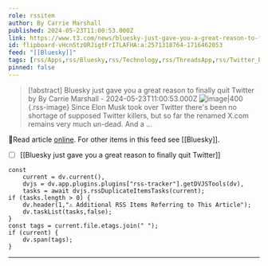 ```yaml
---
role: rssitem
author: By Carrie Marshall
published: 2024-05-23T11:00:53.000Z
link: https://www.t3.com/news/bluesky-just-gave-you-a-great-reason-to-finally-quit-twitter
id: flipboard-vHcnStzORJigtFrI7LAFHA:a:2571318764-1716462053
feed: "[[Bluesky]]"
tags: [rss/Apps,rss/Bluesky,rss/Technology,rss/ThreadsApp,rss/Twitter_Blue]
pinned: false
---
```


> [!abstract] Bluesky just gave you a great reason to finally quit Twitter by By Carrie Marshall - 2024-05-23T11:00:53.000Z
> ![image|400](https://cdn.mos.cms.futurecdn.net/CcY75ZjGLzBZdVdfGxbdR3-1200-80.jpg){.rss-image}
> Since Elon Musk took over Twitter there's been no shortage of supposed Twitter killers, but so far the renamed X.com remains very much un-dead. And a …

🔗Read article [online](https://www.t3.com/news/bluesky-just-gave-you-a-great-reason-to-finally-quit-twitter). For other items in this feed see [[Bluesky]].

- [ ] [[Bluesky just gave you a great reason to finally quit Twitter]]

~~~dataviewjs
const
    current = dv.current(),
	dvjs = dv.app.plugins.plugins["rss-tracker"].getDVJSTools(dv),
	tasks = await dvjs.rssDuplicateItemsTasks(current);
if (tasks.length > 0) {
	dv.header(1,"⚠ Additional RSS Items Referring to This Article");
    dv.taskList(tasks,false);
}
const tags = current.file.etags.join(" ");
if (current) {
	dv.span(tags);
}
~~~

- - -
